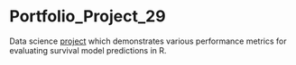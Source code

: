 # Portfolio_Project_29
Data science [project](https://johnpaulinepineda.github.io/Portfolio_Project_29/) which demonstrates various performance metrics for evaluating survival model predictions in R.
